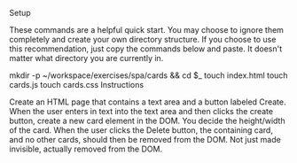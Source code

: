 Setup

These commands are a helpful quick start. You may choose to ignore them completely and create your own directory structure. If you choose to use this recommendation, just copy the commands below and paste. It doesn't matter what directory you are currently in.

mkdir -p ~/workspace/exercises/spa/cards && cd $_
touch index.html
touch cards.js
touch cards.css
Instructions

Create an HTML page that contains a text area and a button labeled Create.
When the user enters in text into the text area and then clicks the create button, create a new card element in the DOM. You decide the height/width of the card.
When the user clicks the Delete button, the containing card, and no other cards, should then be removed from the DOM. Not just made invisible, actually removed from the DOM.